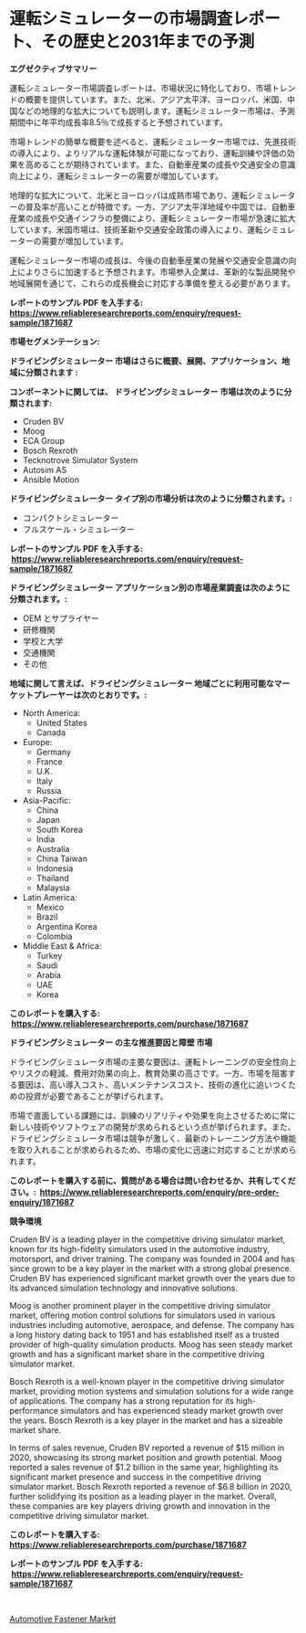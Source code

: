 <p><h1>運転シミュレーターの市場調査レポート、その歴史と2031年までの予測</h1></p><p><strong>エグゼクティブサマリー</strong></p>
<p><p>運転シミュレーター市場調査レポートは、市場状況に特化しており、市場トレンドの概要を提供しています。また、北米、アジア太平洋、ヨーロッパ、米国、中国などの地理的な拡大についても説明します。運転シミュレーター市場は、予測期間中に年平均成長率8.5％で成長すると予想されています。</p><p>市場トレンドの簡単な概要を述べると、運転シミュレーター市場では、先進技術の導入により、よりリアルな運転体験が可能になっており、運転訓練や評価の効果を高めることが期待されています。また、自動車産業の成長や交通安全の意識向上により、運転シミュレーターの需要が増加しています。</p><p>地理的な拡大について、北米とヨーロッパは成熟市場であり、運転シミュレーターの普及率が高いことが特徴です。一方、アジア太平洋地域や中国では、自動車産業の成長や交通インフラの整備により、運転シミュレーター市場が急速に拡大しています。米国市場は、技術革新や交通安全政策の導入により、運転シミュレーターの需要が増加しています。</p><p>運転シミュレーター市場の成長は、今後の自動車産業の発展や交通安全意識の向上によりさらに加速すると予想されます。市場参入企業は、革新的な製品開発や地域展開を通じて、これらの成長機会に対応する準備を整える必要があります。</p></p>
<p><strong>レポートのサンプル PDF を入手する: <a href="https://www.reliableresearchreports.com/enquiry/request-sample/1871687">https://www.reliableresearchreports.com/enquiry/request-sample/1871687</a></strong></p>
<p><strong>市場セグメンテーション:</strong></p>
<p><strong> ドライビングシミュレーター 市場はさらに概要、展開、アプリケーション、地域に分類されます :</strong></p>
<p><strong>コンポーネントに関しては、 ドライビングシミュレーター 市場は次のように分類されます: &nbsp;</strong></p>
<p><ul><li>Cruden BV</li><li>Moog</li><li>ECA Group</li><li>Bosch Rexroth</li><li>Tecknotrove Simulator System</li><li>Autosim AS</li><li>Ansible Motion</li></ul></p>
<p><strong> ドライビングシミュレーター タイプ別の市場分析は次のように分類されます。:</strong></p>
<p><ul><li>コンパクトシミュレーター</li><li>フルスケール・シミュレーター</li></ul></p>
<p><strong>レポートのサンプル PDF を入手する: &nbsp;<a href="https://www.reliableresearchreports.com/enquiry/request-sample/1871687">https://www.reliableresearchreports.com/enquiry/request-sample/1871687</a></strong></p>
<p><strong> ドライビングシミュレーター アプリケーション別の市場産業調査は次のように分類されます。:</strong></p>
<p><ul><li>OEM とサプライヤー</li><li>研修機関</li><li>学校と大学</li><li>交通機関</li><li>その他</li></ul></p>
<p><strong>地域に関して言えば、ドライビングシミュレーター 地域ごとに利用可能なマーケットプレーヤーは次のとおりです。:</strong></p>
<p><ul>
    <li>
        North America:
        <ul>
            <li>United States</li>
            <li>Canada</li>
        </ul>
    </li>
    <li>
        Europe:
        <ul>
            <li>Germany</li>
            <li>France</li>
            <li>U.K.</li>
            <li>Italy</li>
            <li>Russia</li>
        </ul>
    </li>
    <li>
        Asia-Pacific:
        <ul>
            <li>China</li>
            <li>Japan</li>
            <li>South Korea</li>
            <li>India</li>
            <li>Australia</li>
            <li>China Taiwan</li>
            <li>Indonesia</li>
            <li>Thailand</li>
            <li>Malaysia</li>
        </ul>
    </li>
    <li>
        Latin America:
        <ul>
            <li>Mexico</li>
            <li>Brazil</li>
            <li>Argentina Korea</li>
            <li>Colombia</li>
        </ul>
    </li>
    <li>
        Middle East & Africa:
        <ul>
            <li>Turkey</li>
            <li>Saudi</li>
            <li>Arabia</li>
            <li>UAE</li>
            <li>Korea</li>
        </ul>
    </li>
    </ul></p>
<p><strong>このレポートを購入する: &nbsp;<a href="https://www.reliableresearchreports.com/purchase/1871687">https://www.reliableresearchreports.com/purchase/1871687</a></strong></p>
<p><strong>ドライビングシミュレーター の主な推進要因と障壁 市場</strong></p>
<p><p>ドライビングシミュレータ市場の主要な要因は、運転トレーニングの安全性向上やリスクの軽減、費用対効果の向上、教育効果の高さです。一方、市場を阻害する要因は、高い導入コスト、高いメンテナンスコスト、技術の進化に追いつくための投資が必要であることが挙げられます。</p><p>市場で直面している課題には、訓練のリアリティや効果を向上させるために常に新しい技術やソフトウェアの開発が求められるという点が挙げられます。また、ドライビングシミュレータ市場は競争が激しく、最新のトレーニング方法や機能を取り入れることが求められるため、市場の変化に迅速に対応することが求められます。</p></p>
<p><strong>このレポートを購入する前に、質問がある場合は問い合わせるか、共有してください。:&nbsp; <a href="https://www.reliableresearchreports.com/enquiry/pre-order-enquiry/1871687">https://www.reliableresearchreports.com/enquiry/pre-order-enquiry/1871687</a></strong></p>
<p><strong>競争環境</strong></p>
<p><p>Cruden BV is a leading player in the competitive driving simulator market, known for its high-fidelity simulators used in the automotive industry, motorsport, and driver training. The company was founded in 2004 and has since grown to be a key player in the market with a strong global presence. Cruden BV has experienced significant market growth over the years due to its advanced simulation technology and innovative solutions.</p><p>Moog is another prominent player in the competitive driving simulator market, offering motion control solutions for simulators used in various industries including automotive, aerospace, and defense. The company has a long history dating back to 1951 and has established itself as a trusted provider of high-quality simulation products. Moog has seen steady market growth and has a significant market share in the competitive driving simulator market.</p><p>Bosch Rexroth is a well-known player in the competitive driving simulator market, providing motion systems and simulation solutions for a wide range of applications. The company has a strong reputation for its high-performance simulators and has experienced steady market growth over the years. Bosch Rexroth is a key player in the market and has a sizeable market share.</p><p>In terms of sales revenue, Cruden BV reported a revenue of $15 million in 2020, showcasing its strong market position and growth potential. Moog reported a sales revenue of $1.2 billion in the same year, highlighting its significant market presence and success in the competitive driving simulator market. Bosch Rexroth reported a revenue of $6.8 billion in 2020, further solidifying its position as a leading player in the market. Overall, these companies are key players driving growth and innovation in the competitive driving simulator market.</p></p>
<p><strong>このレポートを購入する: &nbsp; <a href="https://www.reliableresearchreports.com/purchase/1871687">https://www.reliableresearchreports.com/purchase/1871687</a></strong></p>
<p><strong>レポートのサンプル PDF を入手する: &nbsp;<a href="https://www.reliableresearchreports.com/enquiry/request-sample/1871687">https://www.reliableresearchreports.com/enquiry/request-sample/1871687</a></strong><strong></strong></p>
<p>&nbsp;</p>
<p><p><a href="https://carnation-joke-41f.notion.site/Automotive-Fastener-Market-Provides-Detailed-Segmentation-of-this-Market-based-on-Type-Application--6a4839aed6404d45ab19ab38cad7fc5c">Automotive Fastener Market</a></p></p>